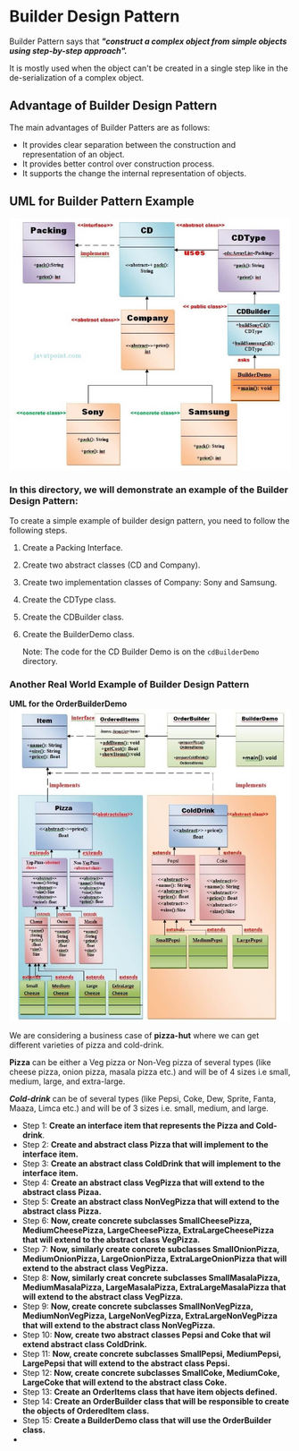 # Builder Design Pattern
Builder Pattern says that ***"construct a complex object from simple objects using step-by-step approach".***

It is mostly used when the object can't be created in a single step like in the de-serialization of a complex object.

## Advantage of Builder Design Pattern
The main advantages of Builder Patters are as follows:
* It provides clear separation between the construction and representation of an object.
* It provides better control over construction process.
* It supports the change the internal representation of objects.

## UML for Builder Pattern Example
<img src="img.png">

### In this directory, we will demonstrate an example of the Builder Design Pattern:
To create a simple example of builder design pattern, you need to follow the following steps.
1. Create a Packing Interface.
2. Create two abstract classes (CD and Company).
3. Create two implementation classes of Company: Sony and Samsung.
4. Create the CDType class.
5. Create the CDBuilder class.
6. Create the BuilderDemo class.
    
    
    Note: The code for the CD Builder Demo is on the `cdBuilderDemo` directory.

### Another Real World Example of Builder Design Pattern
**UML for the OrderBuilderDemo**
<img src="img_1.png">

We are considering a business case of **pizza-hut** where we can get different varieties of pizza and cold-drink.

**Pizza** can be either a Veg pizza or Non-Veg pizza of several types (like cheese pizza, onion pizza, masala pizza etc.) and will be of 4 sizes i.e small, medium, large, and extra-large.

***Cold-drink*** can be of several types (like Pepsi, Coke, Dew, Sprite, Fanta, Maaza, Limca etc.) and will be of 3 sizes i.e. small, medium, and large.

- Step 1: **Create an interface item that represents the Pizza and Cold-drink**.
- Step 2: **Create and abstract class Pizza that will implement to the interface item.**
- Step 3: **Create an abstract class ColdDrink that will implement to the interface item.**
- Step 4: **Create an abstract class VegPizza that will extend to the abstract class Pizaa.**
- Step 5: **Create an abstract class NonVegPizza that will extend to the abstract class Pizza.**
- Step 6: **Now, create concrete subclasses SmallCheesePizza, MediumCheesePizza, LargeCheesePizza, ExtraLargeCheesePizza that will extend to the abstract class VegPizza.**
- Step 7: **Now, similarly create concrete subclasses SmallOnionPizza, MediumOnionPizza, LargeOnionPizza, ExtraLargeOnionPizza that will extend to the abstract class VegPizza.**
- Step 8: **Now, similarly creat concrete subclasses SmallMasalaPizza, MediumMasalaPizza, LargeMasalaPizza, ExtraLargeMasalaPizza that will extend to the abstract class VegPizza.**
- Step 9: **Now, create concrete subclasses SmallNonVegPizza, MediumNonVegPizza, LargeNonVegPizza, ExtraLargeNonVegPizza that will extend to the abstract class NonVegPizza.**
- Step 10: **Now, create two abstract classes Pepsi and Coke that wil extend abstract class ColdDrink.**
- Step 11: **Now, create concrete subclasses SmallPepsi, MediumPepsi, LargePepsi that will extend to the abstract class Pepsi.**
- Step 12: **Now, create concrete subclasses SmallCoke, MediumCoke, LargeCoke that will extend to the abstract class Coke.**
- Step 13: **Create an OrderItems class that have item objects defined.**
- Step 14: **Create an OrderBuilder class that will be responsible to create the objects of OrderedItem class.**
- Step 15: **Create a BuilderDemo class that will use the OrderBuilder class.**
- 
